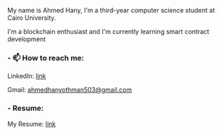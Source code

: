 My name is Ahmed Hany, I'm a third-year computer science student at Cairo University.

<!-- ### - 🌱 I’m currently learning: -->
<!--### - Programming languages:
<img src="https://raw.githubusercontent.com/github/explore/80688e429a7d4ef2fca1e82350fe8e3517d3494d/topics/cpp/cpp.png" width="50" height="50" style="display:inline-block;"> <img src="https://user-images.githubusercontent.com/101745968/178999780-091c7c40-e016-4825-bc88-1657786ef85f.png" width="50" height="50" style="display:inline-block;"> <img src="https://github.com/AhmedHanyGamal/AhmedHanyGamal/assets/102296764/4f24a36b-938e-4e15-a471-b6153439b659" width="50" height="50" style="display:inline-block;">
-->
<!-- ### What I'm up to -->
I'm a blockchain enthusiast and I'm currently learning smart contract development



### - 📫 How to reach me:
LinkedIn: [link](https://www.linkedin.com/in/ahmed-hany-othman/)

Gmail: ahmedhanyothman503@gmail.com

### - Resume:
My Resume: [link](https://drive.google.com/file/d/1hZaMkBemRmp-_qKVNsD96jgLwqJvuync/view?usp=sharing)
